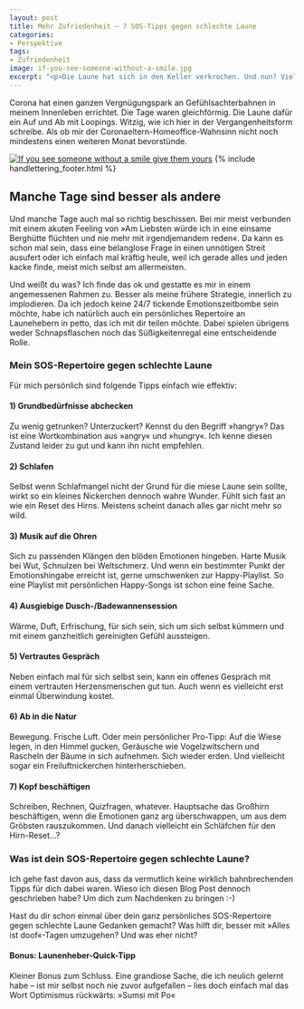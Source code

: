 ```yaml
---
layout: post
title: Mehr Zufriedenheit – 7 SOS-Tipps gegen schlechte Laune
categories:
- Perspektive
tags:
- Zufriedenheit
image: if-you-see-someone-without-a-smile.jpg
excerpt: "<p>Die Laune hat sich in den Keller verkrochen. Und nun? Vielleicht kannst du sie mit diesen Tipps aus dem Keller locken.</p>"
---
```


Corona hat einen ganzen Vergnügungspark an Gefühlsachterbahnen in meinem
Innenleben errichtet. Die Tage waren gleichförmig. Die Laune dafür ein Auf und
Ab mit Loopings. Witzig, wie ich hier in der Vergangenheitsform schreibe. Als ob
mir der Coronaeltern-Homeoffice-Wahnsinn nicht noch mindestens einen weiteren
Monat bevorstünde.

[![If you see someone without a smile give them yours]({{site.baseurl}}/assets/img/posts/if-you-see-someone-without-a-smile.jpg)]({{site.baseurl}}/assets/img/posts/if-you-see-someone-without-a-smile.jpg)
{% include handlettering_footer.html %}

## Manche Tage sind besser als andere

Und manche Tage auch mal so richtig beschissen. Bei mir meist verbunden mit
einem akuten Feeling von »Am Liebsten würde ich in eine einsame Berghütte
flüchten und nie mehr mit irgendjemandem reden«. Da kann es schon mal sein, dass
eine belanglose Frage in einen unnötigen Streit ausufert oder ich einfach mal
kräftig heule, weil ich gerade alles und jeden kacke finde, meist mich selbst am
allermeisten.

Und weißt du was? Ich finde das ok und gestatte es mir in einem angemessenen
Rahmen zu. Besser als meine frühere Strategie, innerlich zu implodieren. Da ich
jedoch keine 24/7 tickende Emotionszeitbombe sein möchte, habe ich natürlich
auch ein persönliches Repertoire an Launehebern in petto, das ich mit dir teilen
möchte. Dabei spielen übrigens weder Schnapsflaschen noch das Süßigkeitenregal
eine entscheidende Rolle.

### Mein SOS-Repertoire gegen schlechte Laune

Für mich persönlich sind folgende Tipps einfach wie effektiv:

#### 1) Grundbedürfnisse abchecken

Zu wenig getrunken? Unterzuckert? Kennst du den Begriff »hangry«? Das ist eine
Wortkombination aus »angry« und »hungry«. Ich kenne diesen Zustand leider zu gut
und kann ihn nicht empfehlen.

#### 2) Schlafen

Selbst wenn Schlafmangel nicht der Grund für die miese Laune sein sollte, wirkt
so ein kleines Nickerchen dennoch wahre Wunder. Fühlt sich fast an wie ein Reset
des Hirns. Meistens scheint danach alles gar nicht mehr so wild.

#### 3) Musik auf die Ohren

Sich zu passenden Klängen den blöden Emotionen hingeben. Harte Musik bei Wut,
Schnulzen bei Weltschmerz. Und wenn ein bestimmter Punkt der Emotionshingabe
erreicht ist, gerne umschwenken zur Happy-Playlist. So eine Playlist mit
persönlichen Happy-Songs ist schon eine feine Sache.

#### 4) Ausgiebige Dusch-/Badewannensession

Wärme, Duft, Erfrischung, für sich sein, sich um sich selbst kümmern und mit
einem ganzheitlich gereinigten Gefühl aussteigen.

#### 5) Vertrautes Gespräch

Neben einfach mal für sich selbst sein, kann ein offenes Gespräch mit einem
vertrauten Herzensmenschen gut tun. Auch wenn es vielleicht erst einmal
Überwindung kostet.

#### 6) Ab in die Natur

Bewegung. Frische Luft. Oder mein persönlicher Pro-Tipp: Auf die Wiese legen, in
den Himmel gucken, Geräusche wie Vogelzwitschern und Rascheln der Bäume in sich
aufnehmen. Sich wieder erden. Und vielleicht sogar ein Freiluftnickerchen
hinterherschieben.

#### 7) Kopf beschäftigen

Schreiben, Rechnen, Quizfragen, whatever. Hauptsache das Großhirn beschäftigen,
wenn die Emotionen ganz arg überschwappen, um aus dem Gröbsten rauszukommen. Und
danach vielleicht ein Schläfchen für den Hirn-Reset...?

### Was ist dein SOS-Repertoire gegen schlechte Laune?

Ich gehe fast davon aus, dass da vermutlich keine wirklich bahnbrechenden Tipps
für dich dabei waren. Wieso ich diesen Blog Post dennoch geschrieben habe? Um
dich zum Nachdenken zu bringen :-)

Hast du dir schon einmal über dein ganz persönliches SOS-Repertoire gegen
schlechte Laune Gedanken gemacht? Was hilft dir, besser mit »Alles ist
doof«-Tagen umzugehen? Und was eher nicht?

#### Bonus: Launenheber-Quick-Tipp

Kleiner Bonus zum Schluss. Eine grandiose Sache, die ich neulich gelernt habe –
ist mir selbst noch nie zuvor aufgefallen – lies doch einfach mal das Wort
Optimismus rückwärts: »Sumsi mit Po«
